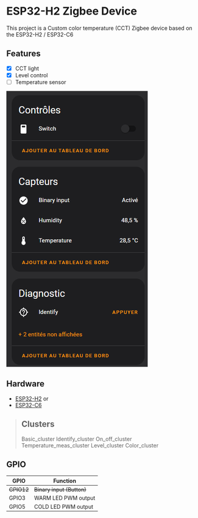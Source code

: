 # ESP32-H2 Zigbee Device

This project is a Custom color temperature (CCT) Zigbee device based on the ESP32-H2 / ESP32-C6

## Features

- [x] CCT light
- [x] Level control
- [ ] Temperature sensor

![Alt text](image.png)

## Hardware

- [ESP32-H2](https://www.espressif.com/en/products/socs/esp32-h2)
or
- [ESP32-C6](https://www.espressif.com/en/products/socs/esp32-c6)

> ## Clusters
> Basic_cluster
> Identify_cluster
> On_off_cluster
> Temperature_meas_cluster
> Level_cluster
> Color_cluster


## GPIO

| GPIO   | Function              |
| ------ | --------------------- |
| ~~GPIO12~~ | ~~Binary input (Button)~~ |
| GPIO3 | WARM LED PWM output |
| GPIO5 | COLD LED PWM output |
